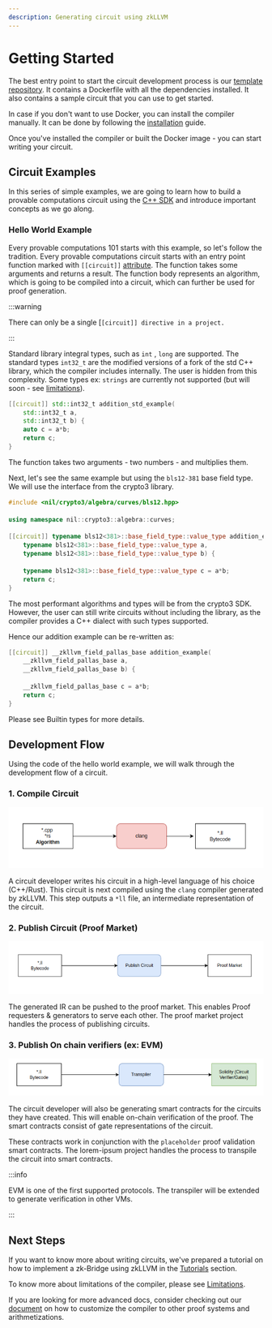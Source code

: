 ```yaml
---
description: Generating circuit using zkLLVM
---
```


# Getting Started

The best entry point to start the circuit development process is our [template repository](https://github.com/NilFoundation/zkllvm-template). It contains a Dockerfile with all the dependencies installed. It also contains a sample circuit that you can use to get started.

In case if you don't want to use Docker, you can install the compiler manually. It can be done by following the [installation](../getting-started/installation) guide.

Once you've installed the compiler or built the Docker image - you can start writing your circuit.

## Circuit Examples

In this series of simple examples, we are going to learn how to build a provable computations circuit using the [C++ SDK](https://github.com/NilFoundation/crypto3) and introduce important concepts as we go along.

### Hello World Example

Every provable computations 101 starts with this example, so let's follow the tradition. Every provable computations circuit starts with an entry point function marked with `[[circuit]]` [attribute](https://isocpp.org/wiki/faq/cpp11-language-misc#attributes). The function takes some arguments and returns a result. The function body represents an algorithm, which is going to be compiled into a circuit, which can further be used for proof generation.

:::warning

There can only be a single \[`[circuit]] directive in a project.`

:::

Standard library integral types, such as `int` , `long` are supported. The standard types `int32_t` are the modified versions of a fork of the std C++ library, which the compiler includes internally. The user is hidden from this complexity. Some types ex: `strings` are currently not supported (but will soon - see [limitations](limitations)).

```cpp
[[circuit]] std::int32_t addition_std_example(
	std::int32_t a,
	std::int32_t b) {
    auto c = a*b;
    return c;
}
```

The function takes two arguments - two numbers - and multiplies them.

Next, let's see the same example but using the `bls12-381` base field type. We will use the interface from the crypto3 library.

```cpp
#include <nil/crypto3/algebra/curves/bls12.hpp>

using namespace nil::crypto3::algebra::curves;

[[circuit]] typename bls12<381>::base_field_type::value_type addition_example(
	typename bls12<381>::base_field_type::value_type a,
	typename bls12<381>::base_field_type::value_type b) {

    typename bls12<381>::base_field_type::value_type c = a*b;
    return c;
}
```

The most performant algorithms and types will be from the crypto3 SDK. However, the user can still write circuits without including the library, as the compiler provides a C++ dialect with such types supported.

Hence our addition example can be re-written as:

```cpp
[[circuit]] __zkllvm_field_pallas_base addition_example(
	__zkllvm_field_pallas_base a,
	__zkllvm_field_pallas_base b) {

    __zkllvm_field_pallas_base c = a*b;
    return c;
}
```

Please see Builtin types for more details.

## Development Flow

Using the code of the hello world example, we will walk through the development flow of a circuit.

### 1. Compile Circuit

![](<../../static/img/zkllvm/image%20(7).png>)

A circuit developer writes his circuit in a high-level language of his choice (C++/Rust). This circuit is next compiled using the `clang` compiler generated by zkLLVM. This step outputs a `*ll` file, an intermediate representation of the circuit.

### 2. Publish Circuit (Proof Market)

![](<../../static/img/zkllvm/image%20(8).png>)

The generated IR can be pushed to the proof market. This enables Proof requesters & generators to serve each other. The proof market project handles the process of publishing circuits.

### 3. Publish On chain verifiers (ex: EVM)

![](<../../static/img/zkllvm/image%20(3).png>)

The circuit developer will also be generating smart contracts for the circuits they have created. This will enable on-chain verification of the proof. The smart contracts consist of gate representations of the circuit.

These contracts work in conjunction with the `placeholder` proof validation smart contracts. The lorem-ipsum project handles the process to transpile the circuit into smart contracts.&#x20;

:::info

EVM is one of the first supported protocols. The transpiler will be extended to generate verification in other VMs.

:::

## Next Steps

If you want to know more about writing circuits, we've prepared a tutorial on how to implement a zk-Bridge using zkLLVM in the [Tutorials](../tutorials/hashes) section.

To know more about limitations of the compiler, please see [Limitations](limitations).

If you are looking for more advanced docs, consider checking out our [document](../architecture) on how to customize the compiler to other proof systems and arithmetizations.
